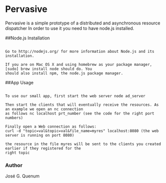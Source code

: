 # Pervasive
Pervasive is a simple prototype of a distributed and asynchronous resource dispatcher In order to use it you
need to have node.js installed. 

##Node.js Installation

<pre><code>
Go to http://nodejs.org/ for more information about Node.js and its installation.

If you are on Mac OS X and using homebrew as your package manager, [sudo] brew install node should do. You
should also install npm, the node.js package manager.
</code></pre>

##App Usage
<pre><code>
To use our small app, first start the web server node ad_server

Then start the clients that will eventually receive the resources. As an example we open an nc connection
as follows nc localhost prt_number (see the code for the right port numbers)

Finally open a Web connection as follows:
curl -d "topic=val&topic=val&file_name=myres" localhost:8080 (the web server is running on port 8080)

the resource in the file myres will be sent to the clients you created earlier if they registered for the
right topic
</code></pre>

### Author

José G. Quenum

